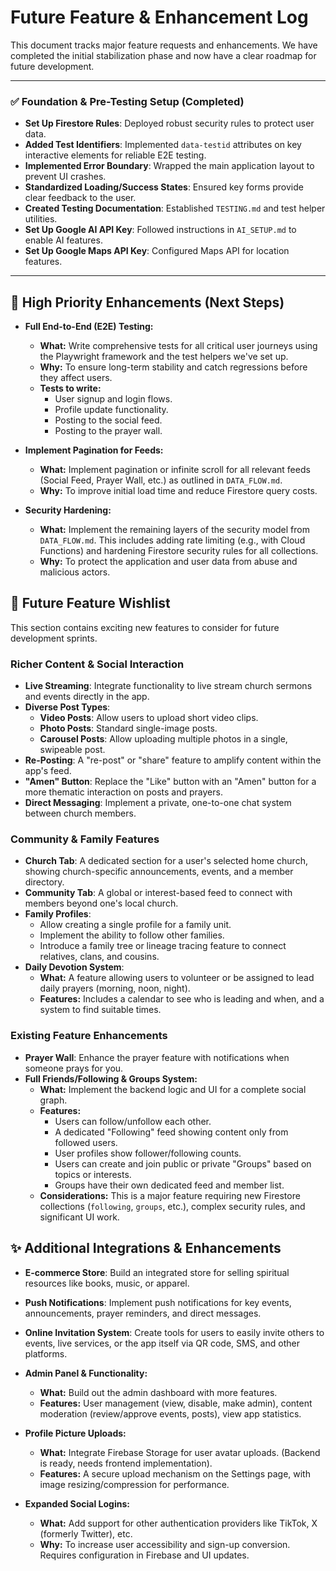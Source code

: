 
# Future Feature & Enhancement Log

This document tracks major feature requests and enhancements. We have completed the initial stabilization phase and now have a clear roadmap for future development.

---

### ✅ **Foundation & Pre-Testing Setup (Completed)**

-   **Set Up Firestore Rules**: Deployed robust security rules to protect user data.
-   **Added Test Identifiers**: Implemented `data-testid` attributes on key interactive elements for reliable E2E testing.
-   **Implemented Error Boundary**: Wrapped the main application layout to prevent UI crashes.
-   **Standardized Loading/Success States**: Ensured key forms provide clear feedback to the user.
-   **Created Testing Documentation**: Established `TESTING.md` and test helper utilities.
-   **Set Up Google AI API Key**: Followed instructions in `AI_SETUP.md` to enable AI features.
-   **Set Up Google Maps API Key**: Configured Maps API for location features.

---

## 🚀 **High Priority Enhancements (Next Steps)**

-   **Full End-to-End (E2E) Testing:**
    -   **What:** Write comprehensive tests for all critical user journeys using the Playwright framework and the test helpers we've set up.
    -   **Why:** To ensure long-term stability and catch regressions before they affect users.
    -   **Tests to write:**
        -   User signup and login flows.
        -   Profile update functionality.
        -   Posting to the social feed.
        -   Posting to the prayer wall.

-   **Implement Pagination for Feeds:**
    -   **What:** Implement pagination or infinite scroll for all relevant feeds (Social Feed, Prayer Wall, etc.) as outlined in `DATA_FLOW.md`.
    -   **Why:** To improve initial load time and reduce Firestore query costs.

-   **Security Hardening:**
    -   **What:** Implement the remaining layers of the security model from `DATA_FLOW.md`. This includes adding rate limiting (e.g., with Cloud Functions) and hardening Firestore security rules for all collections.
    -   **Why:** To protect the application and user data from abuse and malicious actors.

## 🌟 Future Feature Wishlist

This section contains exciting new features to consider for future development sprints.

### Richer Content & Social Interaction
-   **Live Streaming**: Integrate functionality to live stream church sermons and events directly in the app.
-   **Diverse Post Types**:
    -   **Video Posts**: Allow users to upload short video clips.
    -   **Photo Posts**: Standard single-image posts.
    -   **Carousel Posts**: Allow uploading multiple photos in a single, swipeable post.
-   **Re-Posting**: A "re-post" or "share" feature to amplify content within the app's feed.
-   **"Amen" Button**: Replace the "Like" button with an "Amen" button for a more thematic interaction on posts and prayers.
-   **Direct Messaging**: Implement a private, one-to-one chat system between church members.

### Community & Family Features
-   **Church Tab**: A dedicated section for a user's selected home church, showing church-specific announcements, events, and a member directory.
-   **Community Tab**: A global or interest-based feed to connect with members beyond one's local church.
-   **Family Profiles**:
    -   Allow creating a single profile for a family unit.
    -   Implement the ability to follow other families.
    -   Introduce a family tree or lineage tracing feature to connect relatives, clans, and cousins.
-   **Daily Devotion System**:
    -   **What:** A feature allowing users to volunteer or be assigned to lead daily prayers (morning, noon, night).
    -   **Features:** Includes a calendar to see who is leading and when, and a system to find suitable times.

### Existing Feature Enhancements
-   **Prayer Wall**: Enhance the prayer feature with notifications when someone prays for you.
-   **Full Friends/Following & Groups System:**
    -   **What:** Implement the backend logic and UI for a complete social graph.
    -   **Features:**
        -   Users can follow/unfollow each other.
        -   A dedicated "Following" feed showing content only from followed users.
        -   User profiles show follower/following counts.
        -   Users can create and join public or private "Groups" based on topics or interests.
        -   Groups have their own dedicated feed and member list.
    -   **Considerations:** This is a major feature requiring new Firestore collections (`following`, `groups`, etc.), complex security rules, and significant UI work.

## ✨ Additional Integrations & Enhancements

-   **E-commerce Store**: Build an integrated store for selling spiritual resources like books, music, or apparel.
-   **Push Notifications**: Implement push notifications for key events, announcements, prayer reminders, and direct messages.
-   **Online Invitation System**: Create tools for users to easily invite others to events, live services, or the app itself via QR code, SMS, and other platforms.
-   **Admin Panel & Functionality:**
    -   **What:** Build out the admin dashboard with more features.
    -   **Features:** User management (view, disable, make admin), content moderation (review/approve events, posts), view app statistics.

-   **Profile Picture Uploads:**
    -   **What:** Integrate Firebase Storage for user avatar uploads. (Backend is ready, needs frontend implementation).
    -   **Features:** A secure upload mechanism on the Settings page, with image resizing/compression for performance.

-   **Expanded Social Logins:**
    -   **What:** Add support for other authentication providers like TikTok, X (formerly Twitter), etc.
    -   **Why:** To increase user accessibility and sign-up conversion. Requires configuration in Firebase and UI updates.

    
